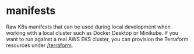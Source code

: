 # manifests

Raw K8s manifests that can be used during local development when working with a local cluster such as Docker Desktop or Minikube.
If you want to run against a real AWS EKS cluster, you can provision the Terraform resources under [/terraform](../terraform).
